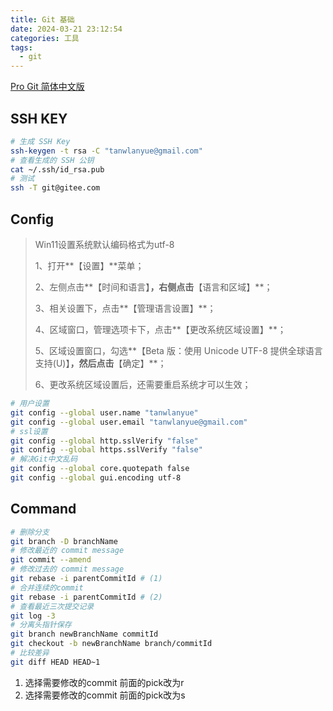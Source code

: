 ```yaml
---
title: Git 基础
date: 2024-03-21 23:12:54
categories: 工具
tags:
  - git
---
```


[Pro Git 简体中文版](https://iissnan.com/progit/)

## SSH KEY

``` sh title="git配置" linenums="1"
# 生成 SSH Key
ssh-keygen -t rsa -C "tanwlanyue@gmail.com"
# 查看生成的 SSH 公钥
cat ~/.ssh/id_rsa.pub
# 测试
ssh -T git@gitee.com
```

## Config

> Win11设置系统默认编码格式为utf-8
>
> 1、打开**【设置】**菜单；
>
> 2、左侧点击**【时间和语言】**，右侧点击**【语言和区域】**；
>
> 3、相关设置下，点击**【管理语言设置】**；
>
> 4、区域窗口，管理选项卡下，点击**【更改系统区域设置】**；
>
> 5、区域设置窗口，勾选**【Beta 版：使用 Unicode UTF-8 提供全球语言支持(U)】**，然后点击**【确定】**；
>
> 6、更改系统区域设置后，还需要重启系统才可以生效；

``` sh
# 用户设置
git config --global user.name "tanwlanyue"
git config --global user.email "tanwlanyue@gmail.com"
# ssl设置
git config --global http.sslVerify "false"
git config --global https.sslVerify "false"
# 解决Git中文乱码
git config --global core.quotepath false
git config --global gui.encoding utf-8
```
<!-- more -->

## Command

``` sh linenums="1" hl_lines="6 8"
# 删除分支
git branch -D branchName
# 修改最近的 commit message
git commit --amend
# 修改过去的 commit message
git rebase -i parentCommitId # (1)
# 合并连续的commit
git rebase -i parentCommitId # (2)
# 查看最近三次提交记录
git log -3
# 分离头指针保存
git branch newBranchName commitId 
git checkout -b newBranchName branch/commitId
# 比较差异
git diff HEAD HEAD~1
```

1. 选择需要修改的commit  前面的pick改为r
2. 选择需要修改的commit  前面的pick改为s
